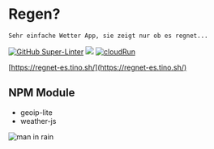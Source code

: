 # Regen?

```
Sehr einfache Wetter App, sie zeigt nur ob es regnet...
```

[![GitHub Super-Linter](https://github.com/tinoschroeter/regen/workflows/Lint%20Code%20Base/badge.svg)](https://github.com/tinoschroeter/regen/actions/workflows/linter.yml)
![](https://img.shields.io/github/last-commit/tinoschroeter/regen.svg?style=flat)
[![cloudRun](https://img.shields.io/badge/build%20on-Cloud%20Run-blue)](https://cloud.google.com/run)

[https://regnet-es.tino.sh/](https://regnet-es.tino.sh/)

## NPM Module

* geoip-lite
* weather-js

![man in rain](https://img.tino.sh/rain.gif)
